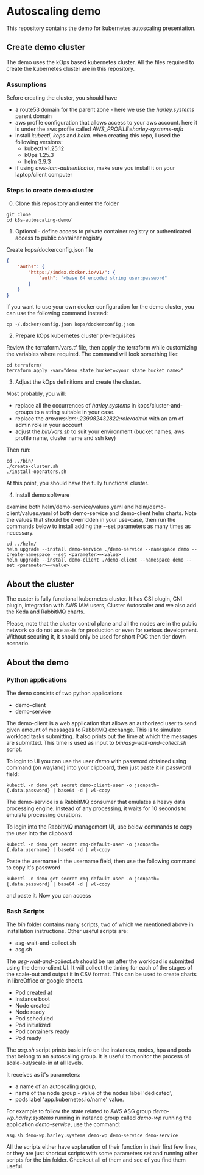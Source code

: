 
# Autoscaling demo 

This repository contains the demo for kubernetes autoscaling presentation. 


## Create demo cluster

The demo uses the kOps based kubernetes cluster. All the files required to create the kubernetes cluster are in this repository.

### Assumptions

Before creating the cluster, you should have 

- a route53 domain for the parent zone - here we use the *harley.systems* parent domain
- aws profile configuration that allows access to your aws account. here it is under the aws profile called *AWS_PROFILE=harley-systems-mfa*
- install *kubectl*, *kops* and *helm*. when creating this repo, I used the following versions:
  - kubectl v1.25.12 
  - kOps 1.25.3
  - helm 3.9.3
- if using *aws-iam-authenticator*, make sure you install it on your laptop/client computer

### Steps to create demo cluster


0. Clone this repository and enter the folder

```shell
git clone 
cd k8s-autoscaling-demo/
```

1. Optional - define access to private container registry or authenticated access to public container registry

Create kops/dockerconfig.json file 

```json
{
	"auths": {
		"https://index.docker.io/v1/": {
			"auth": "<base 64 encoded string user:password"
		}
	}
}

```

if you want to use your own docker configuration for the demo cluster, you can use the following command instead:

```
cp ~/.docker/config.json kops/dockerconfig.json
```

2. Prepare kOps kubernetes cluster pre-requisites

Review the terraform/vars.tf file, then apply the terraform while customizing the variables
where required. The command will look something like:

```shell
cd terraform/
terraform apply -var="demo_state_bucket=<your state bucket name>" 
```

3. Adjust the kOps definitions and create the cluster.

Most probably, you will:
- replace all the occurrences of *harley.systems* in kops/cluster-and-groups to a string suitable in your case.
- replace the *arn:aws:iam::239082432822:role/admin* with an arn of admin role in your account
- adjust the *bin/vars.sh* to suit your environment (bucket names, aws profile name, cluster name and ssh key)

Then run:

```shell
cd ../bin/
./create-cluster.sh
./install-operators.sh
```

At this point, you should have the fully functional cluster.

4. Install demo software

examine both helm/demo-service/values.yaml and helm/demo-client/values.yaml of both demo-service and demo-client helm charts. 
Note the values that should be overridden in your use-case, then run the commands below to install adding the --set parameters as 
many times as necessary.

```shell
cd ../helm/
helm upgrade --install demo-service ./demo-service --namespace demo --create-namespace --set <parameter>=<value>
helm upgrade --install demo-client ./demo-client --namespace demo --set <parameter>=<value>
```

## About the cluster

The custer is fully functional kubernetes cluster. It has CSI plugin, CNI plugin, integration with AWS IAM users, Cluster Autoscaler and we also add the Keda and RabbitMQ charts.

Please, note that the cluster control plane and all the nodes are in the public network so do not use as-is for production or even for serious development. Without securing it, it should only be used for short POC then tier down scenario.

## About the demo

### Python applications

The demo consists of two python applications

- demo-client 
- demo-service

The demo-client is a web application that allows an authorized user to send given amount of messages to RabbitMQ exchange. This is to simulate workload tasks submitting. It also prints out the time at which the messages are submitted. This time is used as input to *bin/asg-wait-and-collect.sh* script.

To login to UI you can use the user *demo* with password obtained using command (on wayland) into your clipboard, then just paste it in password field:

```shell
kubectl -n demo get secret demo-client-user -o jsonpath={.data.password} | base64 -d | wl-copy
```

The demo-service is a RabbitMQ consumer that emulates a heavy data processing engine. Instead of any processing, it waits for 10 seconds to emulate processing durations.

To login into the RabbitMQ management UI, use below commands to copy the user into the clipboard

```shell
kubectl -n demo get secret rmq-default-user -o jsonpath={.data.username} | base64 -d | wl-copy
```

Paste the username in the username field, then use the following command to copy it's password

```shell
kubectl -n demo get secret rmq-default-user -o jsonpath={.data.password} | base64 -d | wl-copy
```

and paste it. Now you can access

### Bash Scripts

The *bin* folder contains many scripts, two of which we mentioned above in installation instructions.
Other useful scripts are:

- asg-wait-and-collect.sh
- asg.sh

The *asg-wait-and-collect.sh* should be ran after the workload is submitted using the demo-client UI. 
It will collect the timing for each of the stages of the scale-out and output it in CSV format.
This can be used to create charts in libreOffice or google sheets.

- Pod created at
- Instance boot
- Node created
- Node ready
- Pod scheduled
- Pod initialized
- Pod containers ready
- Pod ready

The *asg.sh* script prints basic info on the instances, nodes, hpa and pods that belong to an autoscaling group. It is useful to monitor the process of scale-out/scale-in at all levels.

It receives as it's parameters:
- a name of an autoscaling group, 
- name of the node group - value of the nodes label 'dedicated', 
- pods label 'app.kubernetes.io/name' value. 

For example to follow the state related to AWS ASG group *demo-wp.harley.systems* running in instance group called *demo-wp* running the application *demo-service*, use the command:

```shell
asg.sh demo-wp.harley.systems demo-wp demo-service demo-service
```

All the scripts either have explanation of their function in their first few lines, or they are just shortcut scripts
with some parameters set and running other scripts for the bin folder. Checkout all of them and see of you find them useful.